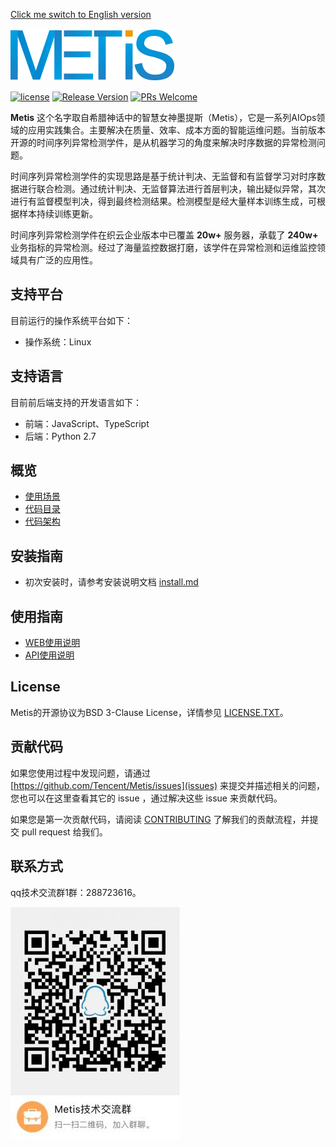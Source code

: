 [Click me switch to English version](README.en.md)

![](docs/images/Metis_logo.png)

[![license](http://img.shields.io/badge/license-BSD3-blue.svg)](https://github.com/tencent/Metis/master/LICENSE.TXT)
[![Release Version](https://img.shields.io/badge/release-0.1.0-red.svg)](https://github.com/tencent/Metis/releases)
[![PRs Welcome](https://img.shields.io/badge/PRs-welcome-brightgreen.svg)](https://github.com/tencent/Metis/pulls)

**Metis** 这个名字取自希腊神话中的智慧女神墨提斯（Metis），它是一系列AIOps领域的应用实践集合。主要解决在质量、效率、成本方面的智能运维问题。当前版本开源的时间序列异常检测学件，是从机器学习的角度来解决时序数据的异常检测问题。

时间序列异常检测学件的实现思路是基于统计判决、无监督和有监督学习对时序数据进行联合检测。通过统计判决、无监督算法进行首层判决，输出疑似异常，其次进行有监督模型判决，得到最终检测结果。检测模型是经大量样本训练生成，可根据样本持续训练更新。

时间序列异常检测学件在织云企业版本中已覆盖 **20w+** 服务器，承载了 **240w+** 业务指标的异常检测。经过了海量监控数据打磨，该学件在异常检测和运维监控领域具有广泛的应用性。

## 支持平台

目前运行的操作系统平台如下：

- 操作系统：Linux

## 支持语言

目前前后端支持的开发语言如下：

- 前端：JavaScript、TypeScript
- 后端：Python 2.7

## 概览

* [使用场景](docs/usecase.md)
* [代码目录](docs/code_framework.md)
* [代码架构](docs/architecture.md)

## 安装指南

* 初次安装时，请参考安装说明文档 [install.md](docs/install.md)

## 使用指南

* [WEB使用说明](docs/web_userguide.md)
* [API使用说明](docs/api_userguide.md)

## License

Metis的开源协议为BSD 3-Clause License，详情参见 [LICENSE.TXT](LICENSE.TXT)。

## 贡献代码

如果您使用过程中发现问题，请通过 [https://github.com/Tencent/Metis/issues](issues) 来提交并描述相关的问题，您也可以在这里查看其它的 issue ，通过解决这些 issue 来贡献代码。

如果您是第一次贡献代码，请阅读 [CONTRIBUTING](CONTRIBUTING.md) 了解我们的贡献流程，并提交 pull request 给我们。

## 联系方式

qq技术交流群1群：288723616。

![qq_group](docs/images/qq_group.png)

